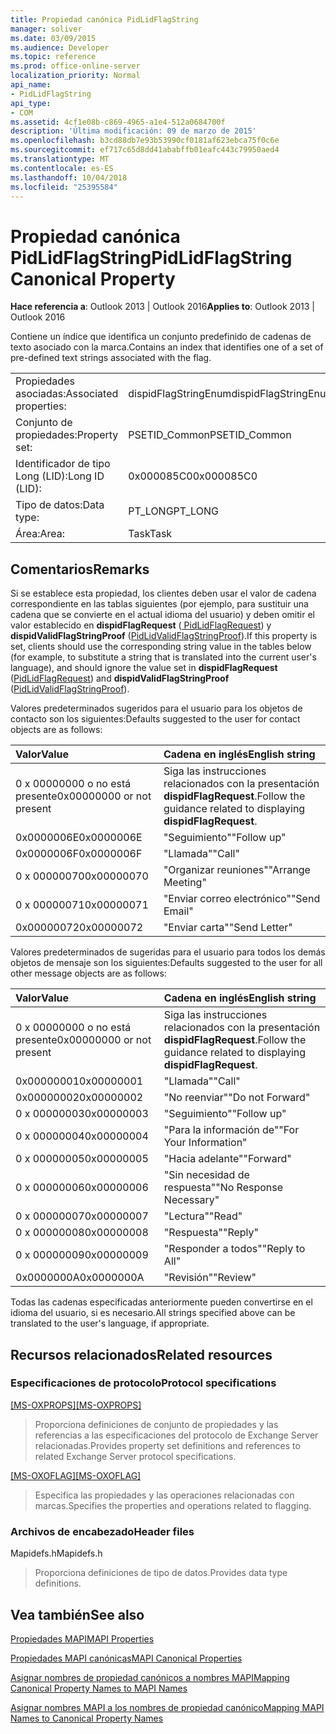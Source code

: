 ```yaml
---
title: Propiedad canónica PidLidFlagString
manager: soliver
ms.date: 03/09/2015
ms.audience: Developer
ms.topic: reference
ms.prod: office-online-server
localization_priority: Normal
api_name:
- PidLidFlagString
api_type:
- COM
ms.assetid: 4cf1e08b-c869-4965-a1e4-512a0684700f
description: 'Última modificación: 09 de marzo de 2015'
ms.openlocfilehash: b3cd88db7e93b53990cf0181af623ebca75f0c6e
ms.sourcegitcommit: ef717c65d8dd41ababffb01eafc443c79950aed4
ms.translationtype: MT
ms.contentlocale: es-ES
ms.lasthandoff: 10/04/2018
ms.locfileid: "25395584"
---
```

# <a name="pidlidflagstring-canonical-property"></a><span data-ttu-id="1862a-103">Propiedad canónica PidLidFlagString</span><span class="sxs-lookup"><span data-stu-id="1862a-103">PidLidFlagString Canonical Property</span></span>

  
  
<span data-ttu-id="1862a-104">**Hace referencia a**: Outlook 2013 | Outlook 2016</span><span class="sxs-lookup"><span data-stu-id="1862a-104">**Applies to**: Outlook 2013 | Outlook 2016</span></span> 
  
<span data-ttu-id="1862a-105">Contiene un índice que identifica un conjunto predefinido de cadenas de texto asociado con la marca.</span><span class="sxs-lookup"><span data-stu-id="1862a-105">Contains an index that identifies one of a set of pre-defined text strings associated with the flag.</span></span>
  
|||
|:-----|:-----|
|<span data-ttu-id="1862a-106">Propiedades asociadas:</span><span class="sxs-lookup"><span data-stu-id="1862a-106">Associated properties:</span></span>  <br/> |<span data-ttu-id="1862a-107">dispidFlagStringEnum</span><span class="sxs-lookup"><span data-stu-id="1862a-107">dispidFlagStringEnum</span></span>  <br/> |
|<span data-ttu-id="1862a-108">Conjunto de propiedades:</span><span class="sxs-lookup"><span data-stu-id="1862a-108">Property set:</span></span>  <br/> |<span data-ttu-id="1862a-109">PSETID_Common</span><span class="sxs-lookup"><span data-stu-id="1862a-109">PSETID_Common</span></span>  <br/> |
|<span data-ttu-id="1862a-110">Identificador de tipo Long (LID):</span><span class="sxs-lookup"><span data-stu-id="1862a-110">Long ID (LID):</span></span>  <br/> |<span data-ttu-id="1862a-111">0x000085C0</span><span class="sxs-lookup"><span data-stu-id="1862a-111">0x000085C0</span></span>  <br/> |
|<span data-ttu-id="1862a-112">Tipo de datos:</span><span class="sxs-lookup"><span data-stu-id="1862a-112">Data type:</span></span>  <br/> |<span data-ttu-id="1862a-113">PT_LONG</span><span class="sxs-lookup"><span data-stu-id="1862a-113">PT_LONG</span></span>  <br/> |
|<span data-ttu-id="1862a-114">Área:</span><span class="sxs-lookup"><span data-stu-id="1862a-114">Area:</span></span>  <br/> |<span data-ttu-id="1862a-115">Task</span><span class="sxs-lookup"><span data-stu-id="1862a-115">Task</span></span>  <br/> |
   
## <a name="remarks"></a><span data-ttu-id="1862a-116">Comentarios</span><span class="sxs-lookup"><span data-stu-id="1862a-116">Remarks</span></span>

<span data-ttu-id="1862a-117">Si se establece esta propiedad, los clientes deben usar el valor de cadena correspondiente en las tablas siguientes (por ejemplo, para sustituir una cadena que se convierte en el actual idioma del usuario) y deben omitir el valor establecido en **dispidFlagRequest** ([ PidLidFlagRequest](pidlidflagrequest-canonical-property.md)) y **dispidValidFlagStringProof** ([PidLidValidFlagStringProof](pidlidvalidflagstringproof-canonical-property.md)).</span><span class="sxs-lookup"><span data-stu-id="1862a-117">If this property is set, clients should use the corresponding string value in the tables below (for example, to substitute a string that is translated into the current user's language), and should ignore the value set in **dispidFlagRequest** ([PidLidFlagRequest](pidlidflagrequest-canonical-property.md)) and **dispidValidFlagStringProof** ([PidLidValidFlagStringProof](pidlidvalidflagstringproof-canonical-property.md)).</span></span> 
  
<span data-ttu-id="1862a-118">Valores predeterminados sugeridos para el usuario para los objetos de contacto son los siguientes:</span><span class="sxs-lookup"><span data-stu-id="1862a-118">Defaults suggested to the user for contact objects are as follows:</span></span>
  
|<span data-ttu-id="1862a-119">**Valor**</span><span class="sxs-lookup"><span data-stu-id="1862a-119">**Value**</span></span>|<span data-ttu-id="1862a-120">**Cadena en inglés**</span><span class="sxs-lookup"><span data-stu-id="1862a-120">**English string**</span></span>|
|:-----|:-----|
|<span data-ttu-id="1862a-121">0 x 00000000 o no está presente</span><span class="sxs-lookup"><span data-stu-id="1862a-121">0x00000000 or not present</span></span>  <br/> | <span data-ttu-id="1862a-122">Siga las instrucciones relacionados con la presentación **dispidFlagRequest**.</span><span class="sxs-lookup"><span data-stu-id="1862a-122">Follow the guidance related to displaying **dispidFlagRequest**.</span></span>  <br/> |
|<span data-ttu-id="1862a-123">0x0000006E</span><span class="sxs-lookup"><span data-stu-id="1862a-123">0x0000006E</span></span>  <br/> |<span data-ttu-id="1862a-124">"Seguimiento"</span><span class="sxs-lookup"><span data-stu-id="1862a-124">"Follow up"</span></span>  <br/> |
|<span data-ttu-id="1862a-125">0x0000006F</span><span class="sxs-lookup"><span data-stu-id="1862a-125">0x0000006F</span></span>  <br/> |<span data-ttu-id="1862a-126">"Llamada"</span><span class="sxs-lookup"><span data-stu-id="1862a-126">"Call"</span></span>  <br/> |
|<span data-ttu-id="1862a-127">0 x 00000070</span><span class="sxs-lookup"><span data-stu-id="1862a-127">0x00000070</span></span>  <br/> |<span data-ttu-id="1862a-128">"Organizar reuniones"</span><span class="sxs-lookup"><span data-stu-id="1862a-128">"Arrange Meeting"</span></span>  <br/> |
|<span data-ttu-id="1862a-129">0 x 00000071</span><span class="sxs-lookup"><span data-stu-id="1862a-129">0x00000071</span></span>  <br/> |<span data-ttu-id="1862a-130">"Enviar correo electrónico"</span><span class="sxs-lookup"><span data-stu-id="1862a-130">"Send Email"</span></span>  <br/> |
|<span data-ttu-id="1862a-131">0x00000072</span><span class="sxs-lookup"><span data-stu-id="1862a-131">0x00000072</span></span>  <br/> |<span data-ttu-id="1862a-132">"Enviar carta"</span><span class="sxs-lookup"><span data-stu-id="1862a-132">"Send Letter"</span></span>  <br/> |
   
<span data-ttu-id="1862a-133">Valores predeterminados de sugeridas para el usuario para todos los demás objetos de mensaje son los siguientes:</span><span class="sxs-lookup"><span data-stu-id="1862a-133">Defaults suggested to the user for all other message objects are as follows:</span></span>
  
|<span data-ttu-id="1862a-134">**Valor**</span><span class="sxs-lookup"><span data-stu-id="1862a-134">**Value**</span></span>|<span data-ttu-id="1862a-135">**Cadena en inglés**</span><span class="sxs-lookup"><span data-stu-id="1862a-135">**English string**</span></span>|
|:-----|:-----|
|<span data-ttu-id="1862a-136">0 x 00000000 o no está presente</span><span class="sxs-lookup"><span data-stu-id="1862a-136">0x00000000 or not present</span></span>  <br/> | <span data-ttu-id="1862a-137">Siga las instrucciones relacionados con la presentación **dispidFlagRequest**.</span><span class="sxs-lookup"><span data-stu-id="1862a-137">Follow the guidance related to displaying **dispidFlagRequest**.</span></span>  <br/> |
|<span data-ttu-id="1862a-138">0x00000001</span><span class="sxs-lookup"><span data-stu-id="1862a-138">0x00000001</span></span>  <br/> |<span data-ttu-id="1862a-139">"Llamada"</span><span class="sxs-lookup"><span data-stu-id="1862a-139">"Call"</span></span>  <br/> |
|<span data-ttu-id="1862a-140">0x00000002</span><span class="sxs-lookup"><span data-stu-id="1862a-140">0x00000002</span></span>  <br/> |<span data-ttu-id="1862a-141">"No reenviar"</span><span class="sxs-lookup"><span data-stu-id="1862a-141">"Do not Forward"</span></span>  <br/> |
|<span data-ttu-id="1862a-142">0 x 00000003</span><span class="sxs-lookup"><span data-stu-id="1862a-142">0x00000003</span></span>  <br/> |<span data-ttu-id="1862a-143">"Seguimiento"</span><span class="sxs-lookup"><span data-stu-id="1862a-143">"Follow up"</span></span>  <br/> |
|<span data-ttu-id="1862a-144">0 x 00000004</span><span class="sxs-lookup"><span data-stu-id="1862a-144">0x00000004</span></span>  <br/> |<span data-ttu-id="1862a-145">"Para la información de"</span><span class="sxs-lookup"><span data-stu-id="1862a-145">"For Your Information"</span></span>  <br/> |
|<span data-ttu-id="1862a-146">0 x 00000005</span><span class="sxs-lookup"><span data-stu-id="1862a-146">0x00000005</span></span>  <br/> |<span data-ttu-id="1862a-147">"Hacia adelante"</span><span class="sxs-lookup"><span data-stu-id="1862a-147">"Forward"</span></span>  <br/> |
|<span data-ttu-id="1862a-148">0 x 00000006</span><span class="sxs-lookup"><span data-stu-id="1862a-148">0x00000006</span></span>  <br/> |<span data-ttu-id="1862a-149">"Sin necesidad de respuesta"</span><span class="sxs-lookup"><span data-stu-id="1862a-149">"No Response Necessary"</span></span>  <br/> |
|<span data-ttu-id="1862a-150">0 x 00000007</span><span class="sxs-lookup"><span data-stu-id="1862a-150">0x00000007</span></span>  <br/> |<span data-ttu-id="1862a-151">"Lectura"</span><span class="sxs-lookup"><span data-stu-id="1862a-151">"Read"</span></span>  <br/> |
|<span data-ttu-id="1862a-152">0 x 00000008</span><span class="sxs-lookup"><span data-stu-id="1862a-152">0x00000008</span></span>  <br/> |<span data-ttu-id="1862a-153">"Respuesta"</span><span class="sxs-lookup"><span data-stu-id="1862a-153">"Reply"</span></span>  <br/> |
|<span data-ttu-id="1862a-154">0 x 00000009</span><span class="sxs-lookup"><span data-stu-id="1862a-154">0x00000009</span></span>  <br/> |<span data-ttu-id="1862a-155">"Responder a todos"</span><span class="sxs-lookup"><span data-stu-id="1862a-155">"Reply to All"</span></span>  <br/> |
|<span data-ttu-id="1862a-156">0x0000000A</span><span class="sxs-lookup"><span data-stu-id="1862a-156">0x0000000A</span></span>  <br/> |<span data-ttu-id="1862a-157">"Revisión"</span><span class="sxs-lookup"><span data-stu-id="1862a-157">"Review"</span></span>  <br/> |
   
<span data-ttu-id="1862a-158">Todas las cadenas especificadas anteriormente pueden convertirse en el idioma del usuario, si es necesario.</span><span class="sxs-lookup"><span data-stu-id="1862a-158">All strings specified above can be translated to the user's language, if appropriate.</span></span>
  
## <a name="related-resources"></a><span data-ttu-id="1862a-159">Recursos relacionados</span><span class="sxs-lookup"><span data-stu-id="1862a-159">Related resources</span></span>

### <a name="protocol-specifications"></a><span data-ttu-id="1862a-160">Especificaciones de protocolo</span><span class="sxs-lookup"><span data-stu-id="1862a-160">Protocol specifications</span></span>

<span data-ttu-id="1862a-161">[[MS-OXPROPS]](https://msdn.microsoft.com/library/f6ab1613-aefe-447d-a49c-18217230b148%28Office.15%29.aspx)</span><span class="sxs-lookup"><span data-stu-id="1862a-161">[[MS-OXPROPS]](https://msdn.microsoft.com/library/f6ab1613-aefe-447d-a49c-18217230b148%28Office.15%29.aspx)</span></span>
  
> <span data-ttu-id="1862a-162">Proporciona definiciones de conjunto de propiedades y las referencias a las especificaciones del protocolo de Exchange Server relacionadas.</span><span class="sxs-lookup"><span data-stu-id="1862a-162">Provides property set definitions and references to related Exchange Server protocol specifications.</span></span>
    
<span data-ttu-id="1862a-163">[[MS-OXOFLAG]](https://msdn.microsoft.com/library/f1e50be4-ed30-4c2a-b5cb-8ff3aaaf9b91%28Office.15%29.aspx)</span><span class="sxs-lookup"><span data-stu-id="1862a-163">[[MS-OXOFLAG]](https://msdn.microsoft.com/library/f1e50be4-ed30-4c2a-b5cb-8ff3aaaf9b91%28Office.15%29.aspx)</span></span>
  
> <span data-ttu-id="1862a-164">Especifica las propiedades y las operaciones relacionadas con marcas.</span><span class="sxs-lookup"><span data-stu-id="1862a-164">Specifies the properties and operations related to flagging.</span></span>
    
### <a name="header-files"></a><span data-ttu-id="1862a-165">Archivos de encabezado</span><span class="sxs-lookup"><span data-stu-id="1862a-165">Header files</span></span>

<span data-ttu-id="1862a-166">Mapidefs.h</span><span class="sxs-lookup"><span data-stu-id="1862a-166">Mapidefs.h</span></span>
  
> <span data-ttu-id="1862a-167">Proporciona definiciones de tipo de datos.</span><span class="sxs-lookup"><span data-stu-id="1862a-167">Provides data type definitions.</span></span>
    
## <a name="see-also"></a><span data-ttu-id="1862a-168">Vea también</span><span class="sxs-lookup"><span data-stu-id="1862a-168">See also</span></span>



[<span data-ttu-id="1862a-169">Propiedades MAPI</span><span class="sxs-lookup"><span data-stu-id="1862a-169">MAPI Properties</span></span>](mapi-properties.md)
  
[<span data-ttu-id="1862a-170">Propiedades MAPI canónicas</span><span class="sxs-lookup"><span data-stu-id="1862a-170">MAPI Canonical Properties</span></span>](mapi-canonical-properties.md)
  
[<span data-ttu-id="1862a-171">Asignar nombres de propiedad canónicos a nombres MAPI</span><span class="sxs-lookup"><span data-stu-id="1862a-171">Mapping Canonical Property Names to MAPI Names</span></span>](mapping-canonical-property-names-to-mapi-names.md)
  
[<span data-ttu-id="1862a-172">Asignar nombres MAPI a los nombres de propiedad canónico</span><span class="sxs-lookup"><span data-stu-id="1862a-172">Mapping MAPI Names to Canonical Property Names</span></span>](mapping-mapi-names-to-canonical-property-names.md)

